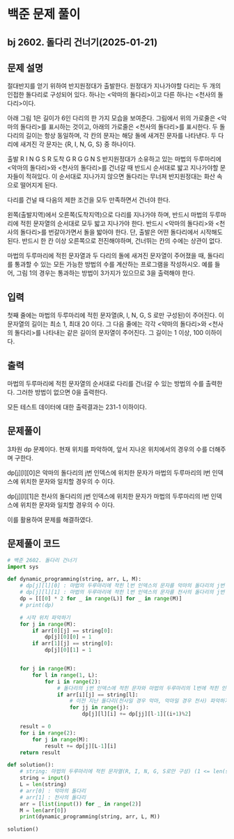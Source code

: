 # 백준 문제 풀이

## bj 2602. 돌다리 건너기(2025-01-21)

## 문제 설명

절대반지를 얻기 위하여 반지원정대가 출발한다. 원정대가 지나가야할 다리는 두 개의 인접한 돌다리로 구성되어 있다. 하나는 <악마의 돌다리>이고 다른 하나는 <천사의 돌다리>이다.

아래 그림 1은 길이가 6인 다리의 한 가지 모습을 보여준다. 그림에서 위의 가로줄은 <악마의 돌다리>를 표시하는 것이고, 아래의 가로줄은 <천사의 돌다리>를 표시한다. 두 돌다리의 길이는 항상 동일하며, 각 칸의 문자는 해당 돌에 새겨진 문자를 나타낸다. 두 다리에 새겨진 각 문자는 {R, I, N, G, S} 중 하나이다.

출발 R I N G S R 도착
G R G G N S
반지원정대가 소유하고 있는 마법의 두루마리에 <악마의 돌다리>와 <천사의 돌다리>를 건너갈 때 반드시 순서대로 밟고 지나가야할 문자들이 적혀있다. 이 순서대로 지나가지 않으면 돌다리는 무너져 반지원정대는 화산 속으로 떨어지게 된다.

다리를 건널 때 다음의 제한 조건을 모두 만족하면서 건너야 한다.

왼쪽(출발지역)에서 오른쪽(도착지역)으로 다리를 지나가야 하며, 반드시 마법의 두루마리에 적힌 문자열의 순서대로 모두 밟고 지나가야 한다.
반드시 <악마의 돌다리>와 <천사의 돌다리>를 번갈아가면서 돌을 밟아야 한다. 단, 출발은 어떤 돌다리에서 시작해도 된다.
반드시 한 칸 이상 오른쪽으로 전진해야하며, 건너뛰는 칸의 수에는 상관이 없다.

마법의 두루마리에 적힌 문자열과 두 다리의 돌에 새겨진 문자열이 주어졌을 때, 돌다리를 통과할 수 있는 모든 가능한 방법의 수를 계산하는 프로그램을 작성하시오. 예를 들어, 그림 1의 경우는 통과하는 방법이 3가지가 있으므로 3을 출력해야 한다.

## 입력

첫째 줄에는 마법의 두루마리에 적힌 문자열(R, I, N, G, S 로만 구성된)이 주어진다. 이 문자열의 길이는 최소 1, 최대 20 이다. 그 다음 줄에는 각각 <악마의 돌다리>와 <천사의 돌다리>를 나타내는 같은 길이의 문자열이 주어진다. 그 길이는 1 이상, 100 이하이다.

## 출력

마법의 두루마리에 적힌 문자열의 순서대로 다리를 건너갈 수 있는 방법의 수를 출력한다. 그러한 방법이 없으면 0을 출력한다.

모든 테스트 데이터에 대한 출력결과는 231-1 이하이다.

## 문제풀이

3차원 dp 문제이다. 현재 위치를 파악하여, 앞서 지나온 위치에서의 경우의 수를 더해주며 구한다.

dp[j][l][0]은 악마의 돌다리의 j번 인덱스에 위치한 문자가 마법의 두루마리의 l번 인덱스에 위치한 문자와 일치할 경우의 수 이다.

dp[j][l][1]은 천사의 돌다리의 j번 인덱스에 위치한 문자가 마법의 두루마리의 l번 인덱스에 위치한 문자와 일치할 경우의 수 이다.

이를 활용하여 문제를 해결하였다.

## 문제풀이 코드

```python
# 백준 2602. 돌다리 건너기
import sys

def dynamic_programming(string, arr, L, M):
    # dp[j][l][0] : 마법의 두루마리에 적힌 l번 인덱스의 문자를 악마의 돌다리의 j번 인덱스에서 지날 경우의 수
    # dp[j][l][1] : 마법의 두루마리에 적힌 l번 인덱스의 문자를 천사의 돌다리의 j번 인덱스에서 지날 경우의 수
    dp = [[[0] * 2 for _ in range(L)] for _ in range(M)]
    # print(dp)

    # 시작 위치 파악하기
    for j in range(M):
        if arr[0][j] == string[0]:
            dp[j][0][0] = 1
        if arr[1][j] == string[0]:
            dp[j][0][1] = 1


    for j in range(M):
        for l in range(1, L):
            for i in range(2):
                # 돌다리의 j번 인덱스에 적힌 문자와 마법의 두루마리의 l번에 적힌 인덱스가 같을 경우
                if arr[i][j] == string[l]:
                    # 이전 지난 돌다리(천사일 경우 악마, 악마일 경우 천사) 파악하기
                    for jj in range(j):
                        dp[j][l][i] += dp[jj][l-1][(i+1)%2]

    result = 0
    for i in range(2):
        for j in range(M):
            result += dp[j][L-1][i]
    return result

def solution():
    # string: 마법의 두루마리에 적힌 문자열(R, I, N, G, S로만 구성) (1 <= len(string) <= 20)
    string = input()
    L = len(string)
    # arr[0] : 악마의 돌다리
    # arr[1] : 천사의 돌다리
    arr = [list(input()) for _ in range(2)]
    M = len(arr[0])
    print(dynamic_programming(string, arr, L, M))

solution()
```
